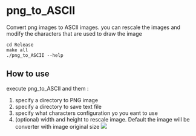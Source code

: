 # png_to_ASCII
Convert png images to ASCII images. you can rescale the images and modify the characters that are used to draw the image

```
cd Release
make all
./png_to_ASCII --help
```
## How to use 
execute png_to_ASCII and them :
1. specify a directory to PNG image
2. specify a directory to save text file
3. specify what characters configuration yo you eant to use
4. (optional) width and height to rescale image. Default the image will be converter with image original size
![](https://github.com/ParriCode/png_to_ASCII/edit/main/images/tux.png)
